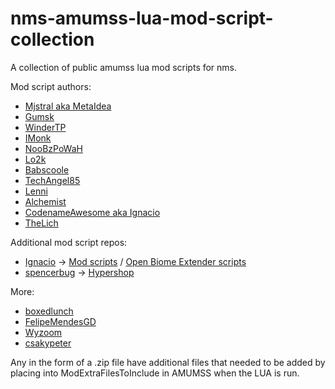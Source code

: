 # nms-amumss-lua-mod-script-collection
A collection of public amumss lua mod scripts for nms.

Mod script authors:

- [Mjstral aka MetaIdea](https://www.nexusmods.com/users/45932167?tab=user+files)
- [Gumsk](https://www.nexusmods.com/users/38106355?tab=user+files)
- [WinderTP](https://www.nexusmods.com/users/2666883?tab=user+files)
- [IMonk](https://www.nexusmods.com/users/166479?tab=user+files)
- [NooBzPoWaH](https://www.nexusmods.com/nomanssky/users/5044289?tab=user+files)
- [Lo2k](https://www.nexusmods.com/nomanssky/users/87374?tab=user+files)
- [Babscoole](https://www.nexusmods.com/users/62067056?tab=user+files)
- [TechAngel85](https://www.nexusmods.com/nomanssky/users/3090411?tab=user+files)
- [Lenni](https://www.nexusmods.com/nomanssky/users/120045488?tab=user+files)
- [Alchemist](https://www.nexusmods.com/nomanssky/users/18079484?tab=user+files)
- [CodenameAwesome aka Ignacio](https://www.nexusmods.com/nomanssky/users/5842786?tab=user+files)
- [TheLich](https://www.nexusmods.com/nomanssky/users/943197?tab=user+files)

Additional mod script repos:
- [Ignacio](https://www.nexusmods.com/nomanssky/users/5842786?tab=user+files) -> [Mod scripts](https://github.com/ignamiranda/NMS-ModScripts) / [Open Biome Extender scripts](https://github.com/ignamiranda/OpenBiomeExtender)
- [spencerbug](https://github.com/spencerbug/Hypershop_spencerbug) -> [Hypershop](https://github.com/spencerbug/Hypershop_spencerbug)

More:
- [boxedlunch](https://github.com/boxedlunch-us/nms-lua)
- [FelipeMendesGD](https://github.com/FelipeMendesGD/NMS-Modding)
- [Wyzoom](https://github.com/Wyzoom/OmmmNoms)
- [csakypeter](https://github.com/csakypeter/NMS-BetterRewards)

Any in the form of a .zip file have additional files that needed to be added by placing into ModExtraFilesToInclude in AMUMSS when the LUA is run.


